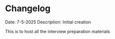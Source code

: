 # Changelog
Date: 7-5-2025
Description: Initial creation

This is to host all the interview preparation materials
